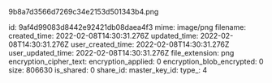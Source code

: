 9b8a7d3566d7269c34e2153d501343b4.png

id: 9af4d99083d8442e92421db08daea4f3
mime: image/png
filename: 
created_time: 2022-02-08T14:30:31.276Z
updated_time: 2022-02-08T14:30:31.276Z
user_created_time: 2022-02-08T14:30:31.276Z
user_updated_time: 2022-02-08T14:30:31.276Z
file_extension: png
encryption_cipher_text: 
encryption_applied: 0
encryption_blob_encrypted: 0
size: 806630
is_shared: 0
share_id: 
master_key_id: 
type_: 4